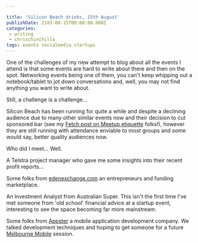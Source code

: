 ```yaml
---

title: 'Silicon Beach drinks, 15th August'
publishDate: 2103-08-15T00:00:00.000Z
categories:
 - writing
 - chrischinchilla
tags: events socialmedia startups
---
```


One of the challenges of my new attempt to blog about all the events I attend is that some events are hard to write about there and then on the spot. Networking events being one of them, you can't keep whipping out a notebook/tablet to jot down conversations and, well, you may not find anything you want to write about.

Still, a challenge is a challenge…

Silicon Beach has been running for quite a while and despite a declining audience due to many other similar events now and their decision to cut sponsored bar (see my <a href="https://blog.thefetch.com/2013/08/03/the-golden-rules-of-meetup-etiquette/" target="_blank">Fetch post on Meetup etiquette</a> folks!), however they are still running with attendance enviable to most groups and some would say, better quality audiences now.

Who did I meet… Well.

A Telstra project manager who gave me some insights into their recent profit reports…

Some folks from <a href="https://www.edenexchange.com/" target="_blank">edenexchange.com</a> an entrepreneurs and funding marketplace.

An Investment Analyst from Australian Super. This isn't the first time I've met someone from 'old school' financial advice at a startup event, interesting to see the space becoming far more mainstream.

Some folks from <a href="https://www.appster.com.au/" target="_blank">Appster</a> a mobile application development company. We talked development techniques and hoping to get someone for a future <a href="https://www.meetup.com/Melbournemobile" target="_blank">Melbourne Mobile</a> session.

